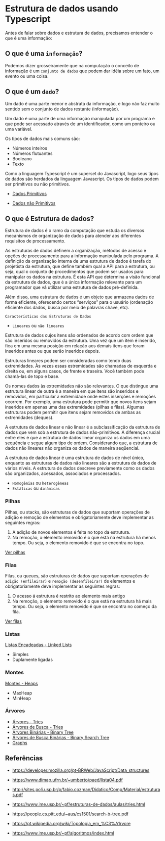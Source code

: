 # Estrutura de dados usando Typescript

Antes de falar sobre dados e estrutura de dados, precisamos entender o que é uma informação:

## O que é uma `informação`?

Podemos dizer grosseiramente que na computação o conceito de informação é um `conjunto de dados` que podem dar idéia sobre um fato, um evento ou uma coisa.

## O que é um `dado`?

Um dado é uma parte menor e abstrata da informação, e logo não faz muito sentido sem o conjunto de dados restante (informação).

Um dado é uma parte de uma informação manipulada por um programa e que pode ser acessado através de um identificador, como um ponteiro ou uma variável.

Os tipos de dados mais comuns são:

- Números inteiros
- Números flutuantes
- Booleano
- Texto

Como a linguagem Typescript é um superset do Javascript, logo seus tipos de dados são herdados da linguagem Javascript. Os tipos de dados podem ser primitivos ou não primitivos.

- [Dados Primitivos](DadosPrimitivos.html)

- [Dados não Primitivos](DadosnaoPrimitivos.html)


## O que é Estrutura de dados?

Estrutura de dados é o ramo da computação que estuda os diversos mecanismos de organização de dados para atender aos diferentes requisitos de processamento.

As estruturas de dados definem a organização, métodos de acesso e opções de processamento para a informação manipulada pelo programa. A definição da organização interna de uma estrutura de dados é tarefa do projetista da estrutura, que define também qual a API para a estrutura, ou seja, qual o conjunto de procedimentos que podem ser usados para manipular os dados na estrutura. É esta API que determina a visão funcional da estrutura de dados, que é a única informação relevante para um programador que vá utilizar uma estrutura de dados pré-definida.

Além disso, uma estrutura de dados é um objeto que armazena dados de forma eficiente, oferecendo certos “serviços” para o usuário (ordenação eficiente dos dados, busca por meio de palavras chave, etc).

`Características das Estruturas de Dados`

- `Lineares` ou `não lineares`

Estrutura de dados cujos itens são ordenados de acordo com ordem que são inseridos ou removidos da estrutura. Uma vez que um item é inserido, fica em uma mesma posição em relação aos demais itens que foram inseridos antes ou que serão inseridos depois.

Estruturas lineares podem ser consideradas como tendo duas extremidades. Às vezes essas estremidades são chamadas de esquerda e direita ou, em alguns casos, de frente e traseira. Você também pode chamá-las de topo e base. 

Os nomes dados às extremidades não são relevantes. O que distingue uma estrutura linear de outra é a maneira em que itens são inseridos e removidos, em particular a extremidade onde estes inserções e remoções ocorrem. Por exemplo, uma estrutura pode permitir que novos itens sejam inseridos em apenas uma das extremidades (pilhas e filas). Algumas estruturas podem permitir que itens sejam removidos de ambas as extremidades (deques).

A estrutura de dados linear e não linear é a subclassificação da estrutura de dados que vem sob a estrutura de dados não-primitivos. A diferença crucial entre eles é que a estrutura de dados linear organiza os dados em uma sequência e segue algum tipo de ordem. Considerando que, a estrutura de dados não lineares não organiza os dados de maneira seqüencial.

A estrutura de dados linear é uma estrutura de dados de nível único, enquanto as estruturas de dados não lineares são a estrutura de dados de vários níveis. A estrutura de dados descreve previamente como os dados são organizados, acessados, associados e processados.

- `Homogênias` ou `heterogêneas`
- `Estáticas` ou `dinâmicas`

### Pilhas

Pilhas, ou stacks, são estruturas de dados que suportam operações de adição e remoção de elementos e obrigatoriamente deve implementar as seguintes regras:  

1. A adição de novos elementos é feita no topo da estrutura.
2. Na remoção, o elemento removido é o que está na estrutura há menos tempo. Ou seja, o elemento removido é que se encontra no topo.

[Ver pilhas](Pilhas.html)

### Filas

Filas, ou queues, são estruturas de dados que suportam operações de `adição (enfileirar)` e `remoção (desenfileirar)` de elementos e obrigatoriamente deve implementar as seguintes regras:  

1. O acesso á estrutura é restrito ao elemento mais antigo
2. Na remoção, o elemento removido é o que está na estrutura há mais tempo. Ou seja, o elemento removido é que se encontra no começo da fila.

[Ver filas](Filas.html)

### Listas

[Listas Encadeadas - Linked Lists](ListasEncadeadas.html)

- Simples
- Duplamente ligadas

### Montes

[Montes - Heaps](ListasEncadeadas.html)

- MaxHeap
- MinHeap

### Árvores

- [Árvores - Tries](Arvores.html)
- [Árvores de Busca - Tries](ArvoredePrefixos.html)
- [Árvores Binárias - Binary Tree](Arvores.html)
- [Árvores de Busca Binárias - Binary Search Tree](Arvores.html)
- [Graphs](ListasEncadeadas.html)


## Referências

- https://developer.mozilla.org/pt-BRWeb/JavaScript/Data_structures

- https://www.dimap.ufrn.br/~umberto/paed/lista04.pdf

- http://sites.poli.usp.br/p/fabio.cozman/Didatico/Comp/Material/estruturas.pdf

- https://www.ime.usp.br/~pf/estruturas-de-dados/aulas/tries.html

- https://people.cs.pitt.edu/~aus/cs1501/search-b-tree.pdf

- https://pt.wikipedia.org/wiki/Topologia_em_%C3%A1rvore

- https://www.ime.usp.br/~pf/algoritmos/index.html